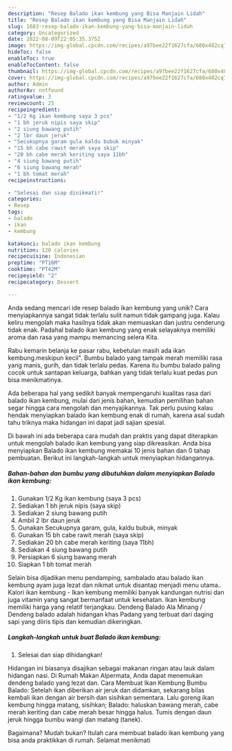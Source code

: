 ```yaml
---
description: "Resep Balado ikan kembung yang Bisa Manjain Lidah"
title: "Resep Balado ikan kembung yang Bisa Manjain Lidah"
slug: 1683-resep-balado-ikan-kembung-yang-bisa-manjain-lidah
category: Uncategorized
date: 2022-08-09T22:05:35.375Z
image: https://img-global.cpcdn.com/recipes/a97bee22f1627cfa/680x482cq70/balado-ikan-kembung-foto-resep-utama.jpg
hideToc: false
enableToc: true
enableTocContent: false
thumbnail: https://img-global.cpcdn.com/recipes/a97bee22f1627cfa/680x482cq70/balado-ikan-kembung-foto-resep-utama.jpg
cover: https://img-global.cpcdn.com/recipes/a97bee22f1627cfa/680x482cq70/balado-ikan-kembung-foto-resep-utama.jpg
author: Admin
authorAv: notfound
ratingvalue: 3
reviewcount: 25
recipeingredient:
- "1/2 Kg ikan kembung saya 3 pcs"
- "1 bh jeruk nipis saya skip"
- "2 siung bawang putih"
- "2 lbr daun jeruk"
- "Secukupnya garam gula kaldu bubuk minyak"
- "15 bh cabe rawit merah saya skip"
- "20 bh cabe merah keriting saya 11bh"
- "4 siung bawang putih"
- "6 siung bawang merah"
- "1 bh tomat merah"
recipeinstructions:

- "Selesai dan siap dinikmati!"
categories:
- Resep
tags:
- balado
- ikan
- kembung

katakunci: balado ikan kembung 
nutrition: 120 calories
recipecuisine: Indonesian
preptime: "PT16M"
cooktime: "PT42M"
recipeyield: "2"
recipecategory: Dessert

---
```





Anda sedang mencari ide resep balado ikan kembung yang unik? Cara menyiapkannya sangat tidak terlalu sulit namun tidak gampang juga. Kalau keliru mengolah maka hasilnya tidak akan memuaskan dan justru cenderung tidak enak. Padahal balado ikan kembung yang enak selayaknya memiliki aroma dan rasa yang mampu memancing selera Kita.





Rabu kemarin belanja ke pasar rabu, kebetulan masih ada ikan kembung.meskipun kecil&#34;. Bumbu balado yang tampak merah memiliki rasa yang manis, gurih, dan tidak terlalu pedas. Karena itu bumbu balado paling cocok untuk santapan keluarga, bahkan yang tidak terlalu kuat pedas pun bisa menikmatinya.

Ada beberapa hal yang sedikit banyak mempengaruhi kualitas rasa dari balado ikan kembung, mulai dari jenis bahan, kemudian pemilihan bahan segar hingga cara mengolah dan menyajikannya. Tak perlu pusing kalau hendak menyiapkan balado ikan kembung enak di rumah, karena asal sudah tahu triknya maka hidangan ini dapat jadi sajian spesial.






Di bawah ini ada beberapa cara mudah dan praktis yang dapat diterapkan untuk mengolah balado ikan kembung yang siap dikreasikan. Anda bisa menyiapkan Balado ikan kembung memakai 10 jenis bahan dan 0 tahap pembuatan. Berikut ini langkah-langkah untuk menyiapkan hidangannya.

<!--inarticleads1-->

##### Bahan-bahan dan bumbu yang dibutuhkan dalam menyiapkan Balado ikan kembung:

1. Gunakan 1/2 Kg ikan kembung (saya 3 pcs)
1. Sediakan 1 bh jeruk nipis (saya skip)
1. Sediakan 2 siung bawang putih
1. Ambil 2 lbr daun jeruk
1. Gunakan Secukupnya garam, gula, kaldu bubuk, minyak
1. Gunakan 15 bh cabe rawit merah (saya skip)
1. Sediakan 20 bh cabe merah keriting (saya 11bh)
1. Sediakan 4 siung bawang putih
1. Persiapkan 6 siung bawang merah
1. Siapkan 1 bh tomat merah


Selain bisa dijadikan menu pendamping, sambalado atau balado ikan kembung ayam juga lezat dan nikmat untuk disantap menjadi menu utama.. Kalori ikan kembung - Ikan kembung memiliki banyak kandungan nutrisi dan juga vitamin yang sangat bermanfaat untuk kesehatan. Ikan kembung memiliki harga yang relatif terjangkau. Dendeng Balado Ala Minang / Dendeng balado adalah hidangan khas Padang yang terbuat dari daging sapi yang diiris tipis dan kemudian dikeringkan. 

<!--inarticleads2-->

##### Langkah-langkah untuk buat Balado ikan kembung:


1. Selesai dan siap dihidangkan!

Hidangan ini biasanya disajikan sebagai makanan ringan atau lauk dalam hidangan nasi. Di Rumah Makan Alpermata, Anda dapat menemukan dendeng balado yang lezat dan. Cara Membuat Ikan Kembung Bumbu Balado: Setelah ikan diberikan air jeruk dan didamkan, sekarang bilas kembali ikan dengan air bersih dan sisihkan sementara. Lalu goreng ikan kembung hingga matang, sisihkan; Balado: haluskan bawang merah, cabe merah keriting dan cabe merah besar hingga halus. Tumis dengan daun jeruk hingga bumbu wangi dan matang (tanek). 

Bagaimana? Mudah bukan? Itulah cara membuat balado ikan kembung yang bisa anda praktikkan di rumah. Selamat menikmati
